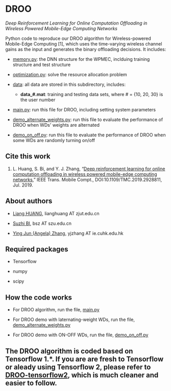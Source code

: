 # DROO

*Deep Reinforcement Learning for Online Computation Offloading in Wireless Powered Mobile-Edge Computing Networks*

Python code to reproduce our DROO algorithm for Wireless-powered Mobile-Edge Computing [1], which uses the time-varying wireless channel gains as the input and generates the binary offloading decisions. It includes:

- [memory.py](memory.py): the DNN structure for the WPMEC, inclduing training structure and test structure
- [optimization.py](optimization.py): solve the resource allocation problem

- [data](./data): all data are stored in this subdirectory, includes:

  - **data_#.mat**: training and testing data sets, where # = {10, 20, 30} is the user number

- [main.py](main.py): run this file for DROO, including setting system parameters

- [demo_alternate_weights.py](demo_alternate_weights.py): run this file to evaluate the performance of DROO when WDs' weights are alternated

- [demo_on_off.py](demo_on_off.py): run this file to evaluate the performance of DROO when some WDs are randomly turning on/off


## Cite this work

1. L. Huang, S. Bi, and Y. J. Zhang, “[Deep reinforcement learning for online computation offloading in wireless powered mobile-edge computing networks](https://ieeexplore.ieee.org/document/8771176),” IEEE Trans. Mobile Compt., DOI:10.1109/TMC.2019.2928811, Jul. 2019.

## About authors

- [Liang HUANG](https://scholar.google.com/citations?user=NifLoZ4AAAAJ), lianghuang AT zjut.edu.cn

- [Suzhi BI](https://scholar.google.com/citations?user=uibqC-0AAAAJ), bsz AT szu.edu.cn

- [Ying Jun (Angela) Zhang](https://scholar.google.com/citations?user=iOb3wocAAAAJ), yjzhang AT ie.cuhk.edu.hk

## Required packages

- Tensorflow

- numpy

- scipy

## How the code works

- For DROO algorithm, run the file, [main.py](main.py)

- For DROO demo with laternating-weight WDs, run the file, [demo_alternate_weights.py](demo_alternate_weights.py)

- For DROO demo with ON-OFF WDs, run the file, [demo_on_off.py](demo_on_off.py)

## The DROO algorithm is coded based on Tensorflow 1.\*. If you are are fresh to Tensorflow or aleady using Tensorflow 2, please refer to [DROO-tensorflow2](https://github.com/revenol/DROO-tensorflow2), which is much cleaner and easier to follow.
